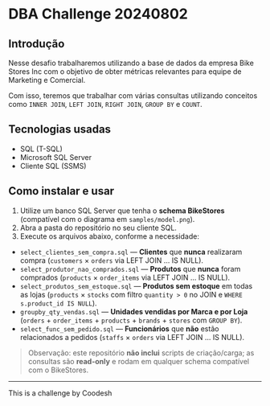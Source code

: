 # DBA Challenge 20240802


## Introdução

Nesse desafio trabalharemos utilizando a base de dados da empresa Bike Stores Inc com o objetivo de obter métricas relevantes para equipe de Marketing e Comercial.

Com isso, teremos que trabalhar com várias consultas utilizando conceitos como `INNER JOIN`, `LEFT JOIN`, `RIGHT JOIN`, `GROUP BY` e `COUNT`.

## Tecnologias usadas
- SQL (T-SQL)
- Microsoft SQL Server
- Cliente SQL (SSMS)

## Como instalar e usar
1. Utilize um banco SQL Server que tenha o **schema BikeStores** (compatível com o diagrama em `samples/model.png`).
2. Abra a pasta do repositório no seu cliente SQL.
3. Execute os arquivos abaixo, conforme a necessidade:

- `select_clientes_sem_compra.sql` — **Clientes** que **nunca** realizaram compra (`customers` × `orders` via LEFT JOIN … IS NULL).
- `select_produtor_nao_comprados.sql` — **Produtos** que **nunca** foram comprados (`products` × `order_items` via LEFT JOIN … IS NULL).  
- `select_produtos_sem_estoque.sql` — **Produtos sem estoque** em todas as lojas (`products` × `stocks` com filtro `quantity > 0` no JOIN e `WHERE s.product_id IS NULL`).
- `groupby_qty_vendas.sql` — **Unidades vendidas por Marca e por Loja** (`orders` + `order_items` + `products` + `brands` + `stores` com `GROUP BY`).
- `select_func_sem_pedido.sql` — **Funcionários** que **não** estão relacionados a pedidos (`staffs` × `orders` via LEFT JOIN … IS NULL).


> Observação: este repositório **não inclui** scripts de criação/carga; as consultas são **read-only** e rodam em qualquer schema compatível com o BikeStores.

---

This is a challenge by Coodesh